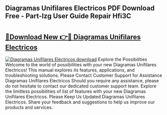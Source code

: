 ## Diagramas Unifilares Electricos PDF Download Free - Part-lzg User Guide Repair Hfi3C

# <h2><a href="http://dfklz4.blite.top/?on=Diagramas+Unifilares+Electricos">🔗Download New 👉🔴 Diagramas Unifilares Electricos</a></h2>

[![Diagramas Unifilares Electricos download](https://i.imgur.com/lujVjoI.png)](http://dfklz4.blite.top/?on=Diagramas+Unifilares+Electricos)
Explore the Possibilities Welcome to the world of possibilities with your new Diagramas Unifilares Electricos! This manual explores its features, applications, and troubleshooting solutions. Please Contact Customer Support for Assistance Diagramas Unifilares Electricos Should you require any assistance, please do not hesitate to contact our dedicated customer support team. Explore the limitless possibilities of list of features with your new Diagramas Unifilares Electricos. Please Keep Us Updated Diagramas Unifilares Electricos. Share your feedback and suggestions to help us improve our products and services.
